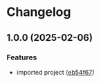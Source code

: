 # Changelog

## 1.0.0 (2025-02-06)


### Features

* imported project ([eb54f67](https://github.com/samdouble/fikasio-usernews/commit/eb54f673c5775d9573467c8b1640fa9bcf02f22e))
